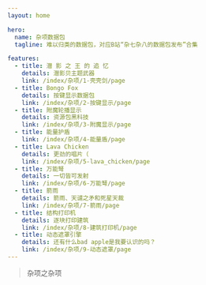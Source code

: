 ```yaml
---
layout: home

hero:
  name: 杂项数据包
  tagline: 难以归类的数据包，对应B站“杂七杂八的数据包发布”合集

features:
  - title: 潜 影 之 王 的 追 忆
    details: 潜影贝主题武器
    link: /index/杂项/1-壳壳剑/page
  - title: Bongo Fox
    details: 按键显示数据包
    link: /index/杂项/2-按键显示/page
  - title: 附魔轮播显示
    details: 资源包黑科技
    link: /index/杂项/3-附魔显示/page
  - title: 能量护盾
    link: /index/杂项/4-能量盾/page
  - title: Lava Chicken
    details: 更劲的唱片（
    link: /index/杂项/5-lava_chicken/page
  - title: 万能弩
    details: 一切皆可发射
    link: /index/杂项/6-万能弩/page
  - title: 箭雨
    details: 箭雨、天谴之矛和死星天裁
    link: /index/杂项/7-箭雨/page    
  - title: 结构打印机
    details: 逐块打印建筑
    link: /index/杂项/8-建筑打印机/page
  - title: 动态遮罩引擎
    details: 还有什么bad apple是我要认识的吗？
    link: /index/杂项/9-动态遮罩/page
---
```


> 杂项之杂项